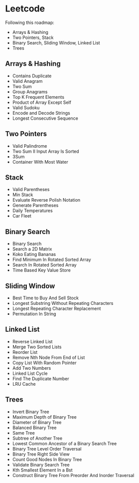 # Leetcode

Following this roadmap:

- Arrays & Hashing
- Two Pointers, Stack
- Binary Search, Sliding Window, Linked List
- Trees

## Arrays & Hashing

- Contains Duplicate
- Valid Anagram	
- Two Sum	
- Group Anagrams
- Top K Frequent Elements	
- Product of Array Except Self	
- Valid Sudoku	
- Encode and Decode Strings   	
- Longest Consecutive Sequence

## Two Pointers
- Valid Palindrome	
- Two Sum II Input Array Is Sorted	
- 3Sum	
- Container With Most Water

## Stack
- Valid Parentheses	
- Min Stack	
- Evaluate Reverse Polish Notation	
- Generate Parentheses	
- Daily Temperatures	
- Car Fleet

## Binary Search
- Binary Search	
- Search a 2D Matrix	
- Koko Eating Bananas	
- Find Minimum In Rotated Sorted Array	
- Search In Rotated Sorted Array	
- Time Based Key Value Store

## Sliding Window
- Best Time to Buy And Sell Stock	
- Longest Substring Without Repeating Characters	
- Longest Repeating Character Replacement	
- Permutation In String

## Linked List
- Reverse Linked List	
- Merge Two Sorted Lists	
- Reorder List	
- Remove Nth Node From End of List	
- Copy List With Random Pointer	
- Add Two Numbers	
- Linked List Cycle	
- Find The Duplicate Number	
- LRU Cache

## Trees
- Invert Binary Tree	
- Maximum Depth of Binary Tree	
- Diameter of Binary Tree	
- Balanced Binary Tree	
- Same Tree	
- Subtree of Another Tree	
- Lowest Common Ancestor of a Binary Search Tree	
- Binary Tree Level Order Traversal	
- Binary Tree Right Side View	
- Count Good Nodes In Binary Tree	
- Validate Binary Search Tree	
- Kth Smallest Element In a Bst	
- Construct Binary Tree From Preorder And Inorder Traversal